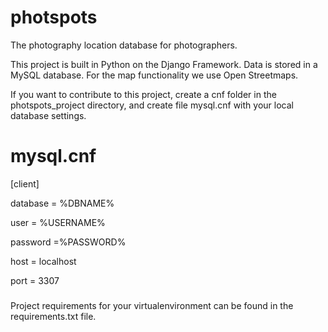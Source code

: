 # photspots
The photography location database for photographers.

This project is built in Python on the Django Framework. Data is stored in a MySQL database.
For the map functionality we use Open Streetmaps.

If you want to contribute to this project, create a cnf folder in the photspots_project directory, and create file mysql.cnf with your local database settings.

# mysql.cnf

[client]

database = %DBNAME%

user = %USERNAME%

password =%PASSWORD%

host = localhost

port = 3307

###

Project requirements for your virtualenvironment can be found in the requirements.txt file.
